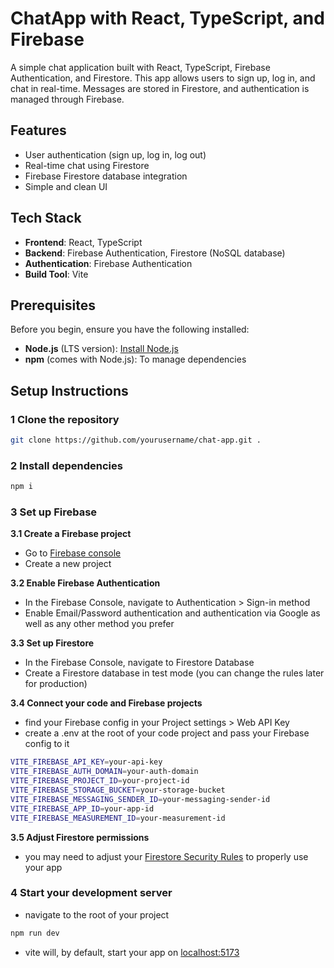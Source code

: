 # ChatApp with React, TypeScript, and Firebase

A simple chat application built with React, TypeScript, Firebase Authentication, and Firestore. This app allows users to sign up, log in, and chat in real-time. Messages are stored in Firestore, and authentication is managed through Firebase.

## Features

- User authentication (sign up, log in, log out)
- Real-time chat using Firestore
- Firebase Firestore database integration
- Simple and clean UI

## Tech Stack

- **Frontend**: React, TypeScript
- **Backend**: Firebase Authentication, Firestore (NoSQL database)
- **Authentication**: Firebase Authentication
- **Build Tool**: Vite

## Prerequisites

Before you begin, ensure you have the following installed:

- **Node.js** (LTS version): [Install Node.js](https://nodejs.org/)
- **npm** (comes with Node.js): To manage dependencies

## Setup Instructions

### 1 Clone the repository

```bash
git clone https://github.com/yourusername/chat-app.git .
```

### 2 Install dependencies
```bash
npm i
```

### 3 Set up Firebase
**3.1 Create a Firebase project**
- Go to [Firebase console](https://console.firebase.google.com/)
- Create a new project

**3.2 Enable Firebase Authentication**
- In the Firebase Console, navigate to Authentication > Sign-in method
- Enable Email/Password authentication and authentication via Google as well as any other method you prefer

**3.3 Set up Firestore**
- In the Firebase Console, navigate to Firestore Database
- Create a Firestore database in test mode (you can change the rules later for production)

**3.4 Connect your code and Firebase projects**
- find your Firebase config in your Project settings > Web API Key
- create a .env at the root of your code project and pass your Firebase config to it
```bash
VITE_FIREBASE_API_KEY=your-api-key
VITE_FIREBASE_AUTH_DOMAIN=your-auth-domain
VITE_FIREBASE_PROJECT_ID=your-project-id
VITE_FIREBASE_STORAGE_BUCKET=your-storage-bucket
VITE_FIREBASE_MESSAGING_SENDER_ID=your-messaging-sender-id
VITE_FIREBASE_APP_ID=your-app-id
VITE_FIREBASE_MEASUREMENT_ID=your-measurement-id
```

**3.5 Adjust Firestore permissions**

- you may need to adjust your [Firestore Security Rules](https://firebase.google.com/docs/firestore/security/get-started?hl=en) to properly use your app


### 4 Start your development server
- navigate to the root of your project
```bash
npm run dev
```
- vite will, by default, start your app on [localhost:5173](http://localhost:5173)

